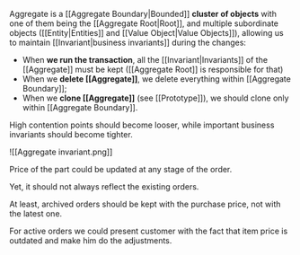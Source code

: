 Aggregate is a [[Aggregate Boundary|Bounded]] **cluster of objects** with one of them being the [[Aggregate Root|Root]], and multiple subordinate objects ([[Entity|Entities]] and [[Value Object|Value Objects]]), allowing us to maintain [[Invariant|business invariants]] during the changes:

- When **we run the transaction**, all the [[Invariant|Invariants]] of the [[Aggregate]] must be kept ([[Aggregate Root]] is responsible for that)
- When we **delete [[Aggregate]]**, we delete everything within [[Aggregate Boundary]];
- When we **clone [[Aggregate]]** (see [[Prototype]]), we should clone only within [[Aggregate Boundary]].

High contention points should become looser, while important business invariants should become tighter.

![[Aggregate invariant.png]]

Price of the part could be updated at any stage of the order. 

Yet, it should not always reflect the existing orders.

At least, archived orders should be kept with the purchase price, not with the latest one.

For active orders we could present customer with the fact that item price is outdated and make him do the adjustments.
